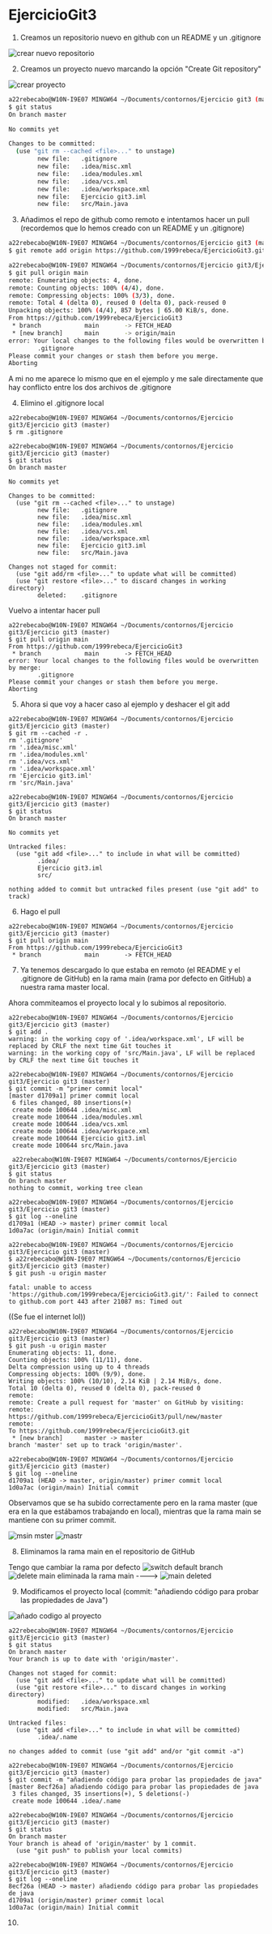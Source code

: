 # EjercicioGit3

1. Creamos un repositorio nuevo en github con un README y un .gitignore

![crear nuevo repositorio](https://user-images.githubusercontent.com/114091264/203599313-e907ff29-f99d-40ca-8162-8764cf0d3fad.png)

2. Creamos un proyecto nuevo marcando la opción "Create Git repository"

![crear proyecto](https://user-images.githubusercontent.com/114091264/203599390-2f653fa1-fb30-4abe-8ddd-87aa0f00741d.png)

```bash
a22rebecabo@W10N-I9E07 MINGW64 ~/Documents/contornos/Ejercicio git3 (master)
$ git status
On branch master

No commits yet

Changes to be committed:
  (use "git rm --cached <file>..." to unstage)
        new file:   .gitignore
        new file:   .idea/misc.xml
        new file:   .idea/modules.xml
        new file:   .idea/vcs.xml
        new file:   .idea/workspace.xml
        new file:   Ejercicio git3.iml
        new file:   src/Main.java

```
3. Añadimos el repo de github como remoto e intentamos hacer un pull
(recordemos que lo hemos creado con un README y un .gitignore)

```bash
a22rebecabo@W10N-I9E07 MINGW64 ~/Documents/contornos/Ejercicio git3 (master)
$ git remote add origin https://github.com/1999rebeca/EjercicioGit3.git

a22rebecabo@W10N-I9E07 MINGW64 ~/Documents/contornos/Ejercicio git3/Ejercicio git3 (master)
$ git pull origin main
remote: Enumerating objects: 4, done.
remote: Counting objects: 100% (4/4), done.
remote: Compressing objects: 100% (3/3), done.
remote: Total 4 (delta 0), reused 0 (delta 0), pack-reused 0
Unpacking objects: 100% (4/4), 857 bytes | 65.00 KiB/s, done.
From https://github.com/1999rebeca/EjercicioGit3
 * branch            main       -> FETCH_HEAD
 * [new branch]      main       -> origin/main
error: Your local changes to the following files would be overwritten by merge:
        .gitignore
Please commit your changes or stash them before you merge.
Aborting
```

A mi no me aparece lo mismo que en el ejemplo y me sale directamente que
hay conflicto entre los dos archivos de .gitignore

4. Elimino el .gitignore local

```
a22rebecabo@W10N-I9E07 MINGW64 ~/Documents/contornos/Ejercicio git3/Ejercicio git3 (master)
$ rm .gitignore

a22rebecabo@W10N-I9E07 MINGW64 ~/Documents/contornos/Ejercicio git3/Ejercicio git3 (master)
$ git status
On branch master

No commits yet

Changes to be committed:
  (use "git rm --cached <file>..." to unstage)
        new file:   .gitignore
        new file:   .idea/misc.xml
        new file:   .idea/modules.xml
        new file:   .idea/vcs.xml
        new file:   .idea/workspace.xml
        new file:   Ejercicio git3.iml
        new file:   src/Main.java

Changes not staged for commit:
  (use "git add/rm <file>..." to update what will be committed)
  (use "git restore <file>..." to discard changes in working directory)
        deleted:    .gitignore
```
Vuelvo a intentar hacer pull

```
a22rebecabo@W10N-I9E07 MINGW64 ~/Documents/contornos/Ejercicio git3/Ejercicio git3 (master)
$ git pull origin main
From https://github.com/1999rebeca/EjercicioGit3
 * branch            main       -> FETCH_HEAD
error: Your local changes to the following files would be overwritten by merge:
        .gitignore
Please commit your changes or stash them before you merge.
Aborting
```
5. Ahora si que voy a hacer caso al ejemplo y deshacer el git add

```
a22rebecabo@W10N-I9E07 MINGW64 ~/Documents/contornos/Ejercicio git3/Ejercicio git3 (master)
$ git rm --cached -r .
rm '.gitignore'
rm '.idea/misc.xml'
rm '.idea/modules.xml'
rm '.idea/vcs.xml'
rm '.idea/workspace.xml'
rm 'Ejercicio git3.iml'
rm 'src/Main.java'

a22rebecabo@W10N-I9E07 MINGW64 ~/Documents/contornos/Ejercicio git3/Ejercicio git3 (master)
$ git status
On branch master

No commits yet

Untracked files:
  (use "git add <file>..." to include in what will be committed)
        .idea/
        Ejercicio git3.iml
        src/

nothing added to commit but untracked files present (use "git add" to track)
```

6. Hago el pull

```
a22rebecabo@W10N-I9E07 MINGW64 ~/Documents/contornos/Ejercicio git3/Ejercicio git3 (master)
$ git pull origin main
From https://github.com/1999rebeca/EjercicioGit3
 * branch            main       -> FETCH_HEAD
```

7. Ya tenemos descargado lo que estaba en remoto (el README y el .gitignore de GitHub)
en la rama main (rama por defecto en GitHub) a nuestra rama master local.

Ahora commiteamos el proyecto local y lo subimos al repositorio.

```
a22rebecabo@W10N-I9E07 MINGW64 ~/Documents/contornos/Ejercicio git3/Ejercicio git3 (master)
$ git add .
warning: in the working copy of '.idea/workspace.xml', LF will be replaced by CRLF the next time Git touches it
warning: in the working copy of 'src/Main.java', LF will be replaced by CRLF the next time Git touches it

a22rebecabo@W10N-I9E07 MINGW64 ~/Documents/contornos/Ejercicio git3/Ejercicio git3 (master)
$ git commit -m "primer commit local"
[master d1709a1] primer commit local
 6 files changed, 80 insertions(+)
 create mode 100644 .idea/misc.xml
 create mode 100644 .idea/modules.xml
 create mode 100644 .idea/vcs.xml
 create mode 100644 .idea/workspace.xml
 create mode 100644 Ejercicio git3.iml
 create mode 100644 src/Main.java
 
 a22rebecabo@W10N-I9E07 MINGW64 ~/Documents/contornos/Ejercicio git3/Ejercicio git3 (master)
$ git status
On branch master
nothing to commit, working tree clean

a22rebecabo@W10N-I9E07 MINGW64 ~/Documents/contornos/Ejercicio git3/Ejercicio git3 (master)
$ git log --oneline
d1709a1 (HEAD -> master) primer commit local
1d0a7ac (origin/main) Initial commit

a22rebecabo@W10N-I9E07 MINGW64 ~/Documents/contornos/Ejercicio git3/Ejercicio git3 (master)
$ a22rebecabo@W10N-I9E07 MINGW64 ~/Documents/contornos/Ejercicio git3/Ejercicio git3 (master)
$ git push -u origin master

fatal: unable to access 'https://github.com/1999rebeca/EjercicioGit3.git/': Failed to connect to github.com port 443 after 21087 ms: Timed out
```

((Se fue el internet lol))

```
a22rebecabo@W10N-I9E07 MINGW64 ~/Documents/contornos/Ejercicio git3/Ejercicio git3 (master)
$ git push -u origin master
Enumerating objects: 11, done.
Counting objects: 100% (11/11), done.
Delta compression using up to 4 threads
Compressing objects: 100% (9/9), done.
Writing objects: 100% (10/10), 2.14 KiB | 2.14 MiB/s, done.
Total 10 (delta 0), reused 0 (delta 0), pack-reused 0
remote:
remote: Create a pull request for 'master' on GitHub by visiting:
remote:      https://github.com/1999rebeca/EjercicioGit3/pull/new/master
remote:
To https://github.com/1999rebeca/EjercicioGit3.git
 * [new branch]      master -> master
branch 'master' set up to track 'origin/master'.

a22rebecabo@W10N-I9E07 MINGW64 ~/Documents/contornos/Ejercicio git3/Ejercicio git3 (master)
$ git log --oneline
d1709a1 (HEAD -> master, origin/master) primer commit local
1d0a7ac (origin/main) Initial commit
```

Observamos que se ha subido correctamente pero en la rama master (que era en la que estábamos trabajando en local), 
mientras que la rama main se mantiene con su primer commit.

![msin mster](https://user-images.githubusercontent.com/114091264/203599549-5cc44782-23bb-44dc-bbad-c5aa377c65a0.png)
![mastr](https://user-images.githubusercontent.com/114091264/203599571-00bf3848-14ee-4a6e-810d-7768b1ff9cd6.png)


8. Eliminamos la rama main en el repositorio de GitHub
   
Tengo que cambiar la rama por defecto
![switch default branch](https://user-images.githubusercontent.com/114091264/203599742-e40ea511-31f4-4d09-afb0-da051b953e01.png)
![delete main](https://user-images.githubusercontent.com/114091264/203599764-a6cbc00c-84d1-432c-8410-5b403b49b9b8.png)
eliminada la rama main                ---->  ![main deleted](https://user-images.githubusercontent.com/114091264/203599781-fffe54c9-1b61-4f12-ac56-525638e67dfa.png)



9. Modificamos el proyecto local (commit: "añadiendo código para probar las propiedades de Java")

![añado codigo al proyecto](https://user-images.githubusercontent.com/114091264/203600546-910ca67a-05b2-453a-95b7-6fb75d283274.png)

```
a22rebecabo@W10N-I9E07 MINGW64 ~/Documents/contornos/Ejercicio git3/Ejercicio git3 (master)
$ git status
On branch master
Your branch is up to date with 'origin/master'.

Changes not staged for commit:
  (use "git add <file>..." to update what will be committed)
  (use "git restore <file>..." to discard changes in working directory)
        modified:   .idea/workspace.xml
        modified:   src/Main.java

Untracked files:
  (use "git add <file>..." to include in what will be committed)
        .idea/.name

no changes added to commit (use "git add" and/or "git commit -a")

a22rebecabo@W10N-I9E07 MINGW64 ~/Documents/contornos/Ejercicio git3/Ejercicio git3 (master)
$ git commit -m "añadiendo código para probar las propiedades de java"
[master 8ecf26a] añadiendo código para probar las propiedades de java
 3 files changed, 35 insertions(+), 5 deletions(-)
 create mode 100644 .idea/.name

a22rebecabo@W10N-I9E07 MINGW64 ~/Documents/contornos/Ejercicio git3/Ejercicio git3 (master)
$ git status
On branch master
Your branch is ahead of 'origin/master' by 1 commit.
  (use "git push" to publish your local commits)

a22rebecabo@W10N-I9E07 MINGW64 ~/Documents/contornos/Ejercicio git3/Ejercicio git3 (master)
$ git log --oneline
8ecf26a (HEAD -> master) añadiendo código para probar las propiedades de java
d1709a1 (origin/master) primer commit local
1d0a7ac (origin/main) Initial commit

```

10.
